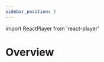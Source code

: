 ```yaml
---
sidebar_position: 2
---
```


import ReactPlayer from 'react-player'

# Overview

<ReactPlayer playing controls url='https://tensoropera-docs.s3.us-west-1.amazonaws.com/platform_v2.mp4' width="100%" height="528px"/>
